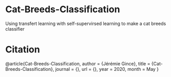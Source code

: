 # Cat-Breeds-Classification
 Using transfert learning with self-supervirsed learning to make a cat breeds classifier


# Citation

@article{Cat-Breeds-Classification,
  author          = {Jérémie Gince},
  title           = {Cat-Breeds-Classification},
  journal         = {},
  url             = {},
  year            = 2020,
  month           = May
}
